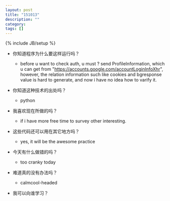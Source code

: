 ```yaml
---
layout: post
title: "151013"
description: ""
category: 
tags: []
---
```

{% include JB/setup %}

* 你知道程序为什么要这样运行吗？
  * before u want to check auth, u must ? send ProfileInformation, which u can get from "https://accounts.google.com/accountLoginInfoXhr", however, the relation information such like cookies and bgresponse value is hard to generate, and now i have no idea how to varify it.

* 你知道这种技术的出处吗？
  * python

* 我喜欢现在所做的吗？
  * if i have more free time to survey other interesting.

* 这些代码还可以用在其它地方吗？
  * yes, it will be the awesome practice

* 今天有什么做错的吗？
  * too cranky today

* 难道真的没有办法吗？
  * calmcool-headed 

* 我可以向谁学习？
 
